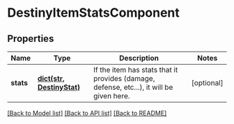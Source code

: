 # DestinyItemStatsComponent

## Properties
Name | Type | Description | Notes
------------ | ------------- | ------------- | -------------
**stats** | [**dict(str, DestinyStat)**](DestinyStat.md) | If the item has stats that it provides (damage, defense, etc...), it will be given here. | [optional] 

[[Back to Model list]](../README.md#documentation-for-models) [[Back to API list]](../README.md#documentation-for-api-endpoints) [[Back to README]](../README.md)


